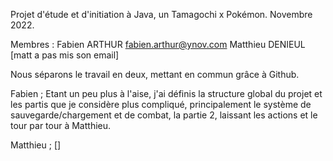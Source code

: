 Projet d'étude et d'initiation à Java, un Tamagochi x Pokémon.
Novembre 2022.

Membres :
Fabien ARTHUR	fabien.arthur@ynov.com
Matthieu DENIEUL	[matt a pas mis son email]


Nous séparons le travail en deux, mettant en commun grâce à Github. 

Fabien ;
Etant un peu plus à l'aise, j'ai définis la structure global du projet et les partis que je considère
plus compliqué, principalement le système de sauvegarde/chargement et de combat, la partie 2,
laissant les actions et le tour par tour à Matthieu.



Matthieu ;
[]

